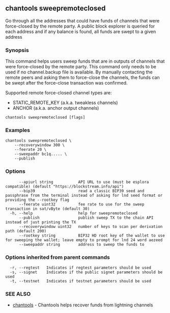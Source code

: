 ## chantools sweepremoteclosed

Go through all the addresses that could have funds of channels that were force-closed by the remote party. A public block explorer is queried for each address and if any balance is found, all funds are swept to a given address

### Synopsis

This command helps users sweep funds that are in 
outputs of channels that were force-closed by the remote party. This command
only needs to be used if no channel.backup file is available. By manually
contacting the remote peers and asking them to force-close the channels, the
funds can be swept after the force-close transaction was confirmed.

Supported remote force-closed channel types are:
 - STATIC_REMOTE_KEY (a.k.a. tweakless channels)
 - ANCHOR (a.k.a. anchor output channels)


```
chantools sweepremoteclosed [flags]
```

### Examples

```
chantools sweepremoteclosed \
	--recoverywindow 300 \
	--feerate 20 \
	--sweepaddr bc1q..... \
  	--publish
```

### Options

```
      --apiurl string           API URL to use (must be esplora compatible) (default "https://blockstream.info/api")
      --bip39                   read a classic BIP39 seed and passphrase from the terminal instead of asking for lnd seed format or providing the --rootkey flag
      --feerate uint32          fee rate to use for the sweep transaction in sat/vByte (default 30)
  -h, --help                    help for sweepremoteclosed
      --publish                 publish sweep TX to the chain API instead of just printing the TX
      --recoverywindow uint32   number of keys to scan per derivation path (default 200)
      --rootkey string          BIP32 HD root key of the wallet to use for sweeping the wallet; leave empty to prompt for lnd 24 word aezeed
      --sweepaddr string        address to sweep the funds to
```

### Options inherited from parent commands

```
  -r, --regtest   Indicates if regtest parameters should be used
  -s, --signet    Indicates if the public signet parameters should be used
  -t, --testnet   Indicates if testnet parameters should be used
```

### SEE ALSO

* [chantools](chantools.md)	 - Chantools helps recover funds from lightning channels

